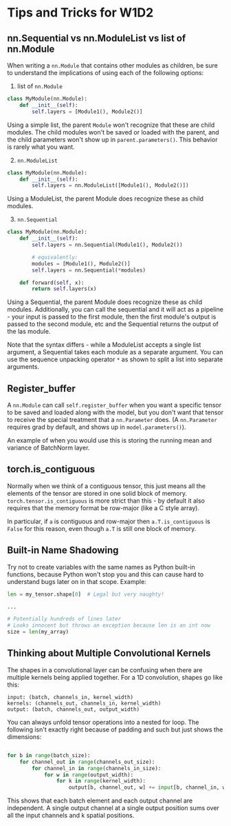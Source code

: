 # Tips and Tricks for W1D2

## nn.Sequential vs nn.ModuleList vs list of nn.Module

When writing a `nn.Module` that contains other modules as children, be sure to understand the implications of using each of the following options:

1) list of `nn.Module`

```python
class MyModule(nn.Module):
    def __init__(self):
        self.layers = [Module1(), Module2()]
```

Using a simple list, the parent `Module` won't recognize that these are child modules. The child modules won't be saved or loaded with the parent, and the child parameters won't show up in `parent.parameters()`. This behavior is rarely what you want.

2) `nn.ModuleList`

```python
class MyModule(nn.Module):
    def __init__(self):
        self.layers = nn.ModuleList([Module1(), Module2()])
```

Using a ModuleList, the parent Module does recognize these as child modules.


3) `nn.Sequential`

```python
class MyModule(nn.Module):
    def __init__(self):
        self.layers = nn.Sequential(Module1(), Module2())

        # equivalently:
        modules = [Module1(), Module2()]
        self.layers = nn.Sequential(*modules)

    def forward(self, x):
        return self.layers(x)
```

Using a Sequential, the parent Module does recognize these as child modules. Additionally, you can call the sequential and it will act as a pipeline - your input is passed to the first module, then the first module's output is passed to the second module, etc and the Sequential returns the output of the las module.

Note that the syntax differs - while a ModuleList accepts a single list argument, a Sequential takes each module as a separate argument. You can use the sequence unpacking operator `*` as shown to split a list into separate arguments.


## Register_buffer

A `nn.Module` can call `self.register_buffer` when you want a specific tensor to be saved and loaded along with the model, but you don't want that tensor to receive the special treatment that a `nn.Parameter` does. (A `nn.Parameter` requires grad by default, and shows up in `model.parameters()`).

An example of when you would use this is storing the running mean and variance of BatchNorm layer.

## torch.is_contiguous

Normally when we think of a contiguous tensor, this just means all the elements of the tensor are stored in one solid block of memory. `torch.tensor.is_contiguous` is more strict than this - by default it also requires that the memory format be row-major (like a C style array). 

In particular, if `a` is contiguous and row-major then `a.T.is_contiguous` is `False` for this reason, even though `a.T` is still one block of memory.


## Built-in Name Shadowing

Try not to create variables with the same names as Python built-in functions, because Python won't stop you and this can cause hard to understand bugs later on in that scope. Example:

```python
len = my_tensor.shape[0]  # Legal but very naughty!

...

# Potentially hundreds of lines later
# Looks innocent but throws an exception because len is an int now
size = len(my_array)  
```

## Thinking about Multiple Convolutional Kernels

The shapes in a convolutional layer can be confusing when there are multiple kernels being applied together. For a 1D convolution, shapes go like this:

```
input: (batch, channels_in, kernel_width)
kernels: (channels_out, channels_in, kernel_width)
output: (batch, channels_out, output_width)
```

You can always unfold tensor operations into a nested for loop. The following isn't exactly right because of padding and such but just shows the dimensions:

```python

for b in range(batch_size):
    for channel_out in range(channels_out_size):
        for channel_in in range(channels_in_size):
            for w in range(output_width):
                for k in range(kernel_width):
                    output[b, channel_out, w] += input[b, channel_in, w + k] * kernel[channel_out, channel_in, k]
```

This shows that each batch element and each output channel are independent. A single output channel at a single output position sums over all the input channels and k spatial positions.